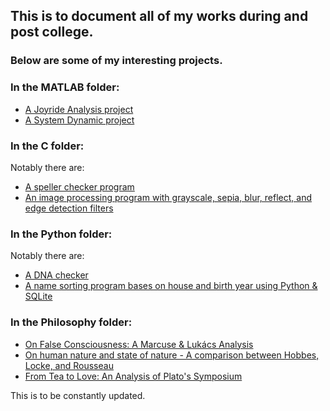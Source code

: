 ## This is to document all of my works during and post college.

### Below are some of my interesting projects.

### In the MATLAB folder:
- [A Joyride Analysis project](https://github.com/NguyenLeVo/Projects/blob/master/MATLAB/Kinematics%20Project/Final_Project.m)
- [A System Dynamic project](https://github.com/NguyenLeVo/Projects/blob/master/MATLAB/System%20Project/System%20Project.docx)

### In the C folder: 
Notably there are:
- [A speller checker program](https://github.com/NguyenLeVo/Projects/blob/master/C/2020-04-11%20Speller.c)
- [An image processing program with grayscale, sepia, blur, reflect, and edge detection filters](https://github.com/NguyenLeVo/Projects/blob/master/C/2020-03-30%202%20Image%20Processing%20-%20Filter.c)

### In the Python folder:
Notably there are:
- [A DNA checker](https://github.com/NguyenLeVo/Projects/blob/master/Python/2020-04-16%20DNA%20Reader.py) 
- [A name sorting program bases on house and birth year using Python & SQLite](https://github.com/NguyenLeVo/Projects/tree/master/Python/House_Roster)

### In the Philosophy folder:
- [On False Consciousness: A Marcuse & Lukács Analysis](https://github.com/NguyenLeVo/Projects/blob/master/Philosophy/On%20False%20Consciousness%20-%20A%20Marcuse%20%26%20Luk%C3%A1cs%20Analysis.pdf)
- [On human nature and state of nature - A comparison between Hobbes, Locke, and Rousseau](https://github.com/NguyenLeVo/Projects/blob/master/Philosophy/On%20human%20nature%20and%20state%20of%20nature%20-%20A%20comparison%20between%20Hobbes%2C%20Locke%2C%20and%20Rousseau.pdf)
- [From Tea to Love: An Analysis of Plato's Symposium](https://github.com/NguyenLeVo/Projects/blob/master/Philosophy/From%20Tea%20to%20Love%20-%20%20An%20Analysis%20of%20Plato's%20Symposium.pdf)

This is to be constantly updated.
